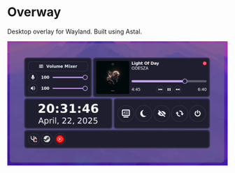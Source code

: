 # Overway

Desktop overlay for Wayland. Built using Astal.

![Screenshot of Program](assets/screenshot.png)
